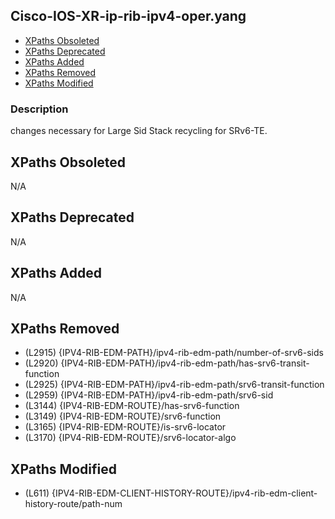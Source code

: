 ## Cisco-IOS-XR-ip-rib-ipv4-oper.yang

- [XPaths Obsoleted](#xpaths-obsoleted)
- [XPaths Deprecated](#xpaths-deprecated)
- [XPaths Added](#xpaths-added)
- [XPaths Removed](#xpaths-removed)
- [XPaths Modified](#xpaths-modified)

### Description

changes necessary for Large Sid Stack recycling for SRv6-TE.

## XPaths Obsoleted

N/A

## XPaths Deprecated

N/A

## XPaths Added

N/A

## XPaths Removed

- (L2915)	{IPV4-RIB-EDM-PATH}/ipv4-rib-edm-path/number-of-srv6-sids
- (L2920)	{IPV4-RIB-EDM-PATH}/ipv4-rib-edm-path/has-srv6-transit-function
- (L2925)	{IPV4-RIB-EDM-PATH}/ipv4-rib-edm-path/srv6-transit-function
- (L2959)	{IPV4-RIB-EDM-PATH}/ipv4-rib-edm-path/srv6-sid
- (L3144)	{IPV4-RIB-EDM-ROUTE}/has-srv6-function
- (L3149)	{IPV4-RIB-EDM-ROUTE}/srv6-function
- (L3165)	{IPV4-RIB-EDM-ROUTE}/is-srv6-locator
- (L3170)	{IPV4-RIB-EDM-ROUTE}/srv6-locator-algo

## XPaths Modified

- (L611)	{IPV4-RIB-EDM-CLIENT-HISTORY-ROUTE}/ipv4-rib-edm-client-history-route/path-num

